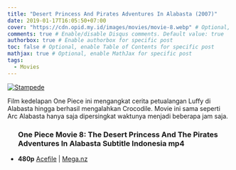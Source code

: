 ```yaml
---
title: "Desert Princess And Pirates Adventures In Alabasta (2007)"
date: 2019-01-17T16:05:50+07:00
cover: "https://cdn.opid.my.id/images/movies/movie-8.webp" # Optional, cover
comments: true # Enable/disable Disqus comments. Default value: true
authorbox: true # Enable authorbox for specific post
toc: false # Optional, enable Table of Contents for specific post
mathjax: true # Optional, enable MathJax for specific post
tags:
  - Movies
---
```

[![Stampede](https://cdn.opid.my.id/images/movies/movie-8.webp)](https://cdn.opid.my.id/images/movies/movie-8.webp)

Film kedelapan One Piece ini mengangkat cerita petualangan Luffy di Alabasta hingga berhasil mengalahkan Crocodile. Movie ini sama seperti Arc Alabasta hanya saja dipersingkat waktunya menjadi beberapa jam saja.


<div class="dl">
<ul>
<h3>
One Piece Movie 8: The Desert Princess And The Pirates Adventures In Alabasta Subtitle Indonesia mp4</h3>
<li><b>480p</b>
<a href="https://opid.page.link/ShkNtoehwmm3okR46" rel="nofollow" target="_blank" title="One Piece Movie 8: The Desert Princess And The Pirates Adventures In Alabasta Subtitle Indonesia mp4">Acefile</a> | <a href="https://opid.page.link/RgfsxfER3428ndWz6" rel="nofollow" target="_blank" title="One Piece Movie 8: The Desert Princess And The Pirates Adventures In Alabasta Subtitle Indonesia mp4">Mega.nz</a>
</li>
</li>
</ul>
</div>